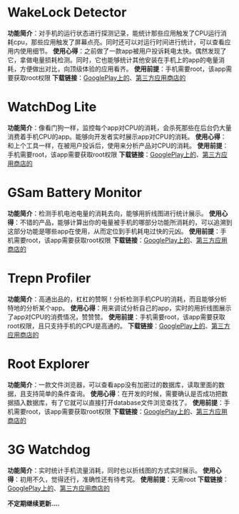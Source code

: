 # WakeLock Detector

**功能简介**：对手机的运行状态进行探测记录，能统计那些应用触发了CPU运行消耗cpu，那些应用触发了屏幕点亮。同时还可以对运行时间进行统计，可以查看应用内使用细节。
**使用心得**：之前做了一款app被用户投诉耗电太快。偶然发现了它，拿做电量损耗检测。同时，它也能够统计其他安装在手机上的app的电量消耗，方便做出对比，向顶级体验的应用看齐。
**使用前提**：手机需要root，该app需要获取root权限
**下载链接**：[GooglePlay上的](https://play.google.com/store/apps/details?id=com.uzumapps.wakelockdetector&hl=zh_CN)、[第三方应用商店的](http://wakelock-detector-save-battery.cn.uptodown.com/android)

# WatchDog Lite
**功能简介**：像看门狗一样，监控每个app对CPU的消耗，会杀死那些在后台仍大量消费着手机CPU的app。能够向开发者实时展示app对CPU的消耗。
**使用心得**：和上个工具一样，在被用户投诉后，使用来分析产品对CPU的消耗。
**使用前提**：手机需要root，该app需要获取root权限
**下载链接**：[GooglePlay上的](https://play.google.com/store/apps/details?id=com.zomut.watchdog&hl=zh_CN)、[第三方应用商店的](http://watchdog-task-manager-lite.cn.uptodown.com/android)

# GSam Battery Monitor
**功能简介**：检测手机电池电量的消耗去向，能够用折线图进行统计展示。
**使用心得**：不错的产品，能够计算出你的电量被手机的哪部分功能所消耗的，可以追溯到这部分功能是哪些app在使用，从而定位到手机耗电过快的元凶。
**使用前提**：手机需要root，该app需要获取root权限
**下载链接**：[GooglePlay上的](https://play.google.com/store/apps/details?id=com.gsamlabs.bbm)、[第三方应用商店的](http://gsam-battery-monitor.cn.uptodown.com/android)

# Trepn Profiler
**功能简介**：高通出品的，杠杠的赞啊！分析检测手机CPU的消耗，而且能够分析特地的分析某个app。
**使用心得**：用来调试分析自己的app，实时的用折线图展示了app对CPU的消费情况，赞赞赞。
**使用前提**：手机需要root，该app需要获取root权限，且只支持手机的CPU是高通的。
**下载链接**：[GooglePlay上的](https://play.google.com/store/apps/details?id=com.quicinc.trepn)、[第三方应用商店的](http://www.wandoujia.com/apps/com.quicinc.trepn)

# Root Explorer
**功能简介**：一款文件浏览器，可以查看app没有加密过的数据库，读取里面的数据，且支持简单的条件查询。
**使用心得**：在开发的时候，需要确认是否成功把数据插入数据库，有了它就可以直接打开database文件浏览查找了。
**使用前提**：手机需要root，该app需要获取root权限
**下载链接**：[GooglePlay上的](https://play.google.com/store/apps/details?id=com.speedsoftware.rootexplorer)、[第三方应用商店的](http://www.wandoujia.com/apps/com.speedsoftware.rootexplorer)

# 3G Watchdog
**功能简介**：实时统计手机流量消耗，同时也以折线图的方式实时展示。
**使用心得**：初用不久，觉得还行，准确性还有待考究。
**使用前提**：无需root
**下载链接**：[GooglePlay上的](https://play.google.com/store/apps/details?id=net.rgruet.android.g3watchdog&hl=zh_CN)、[第三方应用商店的](http://www.wandoujia.com/apps/net.rgruet.android.g3watchdog)

**不定期继续更新....**
